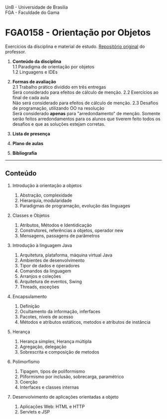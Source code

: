 UnB - Universidade de Brasilia  
FGA - Faculdade do Gama

# FGA0158 - Orientação por Objetos
Exercícios da disciplina e material de estudo. [Repositório original](https://github.com/andrelanna/fga0158)
do professor.

1. **Conteúdo da disciplina**  
    1.1 Paradigma de orientação por objetos  
    1.2 Linguagens e IDEs  
    
2. **Formas de avaliação**  
	2.1 Trabalho prático dividido em três entregas  
	    Será considerado para efeitos de cálculo de menção. 
	2.2 Exercícios ao final de cada aula  
	    Não será considerado para efeitos de cálculo de menção.
	2.3 Desafios de programação, utilizando OO na resolução  
	    Será considerado **apenas** para "arredondamento" de menção. Somente serão feitos arredondamentos para os alunos que tiverem feito todos os desafios e que as soluções estejam corretas. 
	
3. **Lista de presença**

4. **Plano de aulas**

5. **Bibliografia**

---
## Conteúdo
1. Introdução à orientação a objetos 
    1. Abstração, complexidade 
    1. Hierarquia, modularidade 
    1. Paradigmas de programação, evolução das linguages

1. Classes e Objetos 
    1. Atributos, Métodos e Identidicação 
    1. Construtores, referências a objetos, operador new 
    1. Mensagens, passagens de parâmetros

1. Introdução à linguagem Java 
    1. Arquitetura, plataforma, máquina virtual Java 
    1. Ambientes de desenvolvimento 
    1. Tipor de dados e operadores 
    1. Comandos da linguagem 
    1. Arranjos e coleções 
    1. Arquitetura de eventos, Swing 
    1. Threads, exceções

1. Encapsulamento 
    1. Definição 
    1. Ocultamento da informação, inferfaces 
    1. Pacotes, níveis de acesso 
    1. Métodos e atributos estáticos, metodos e atributos de instância

1. Herança 
    1. Herança simples, Herança múltipla 
    1. Agregação, delegação 
    1. Sobrescrita e composição de metodos

1. Polimorfismo 
    1. Tipagem, tipos de poliformismo 
    1. Pliformismo por inclusão, sobrecarga, paramétrico 
    1. Coerção 
    1. Interfaces e classes internas

1. Desenvolvimento de aplicações orientadas a objeto 
    1. Aplicações Web: HTML e HTTP 
    1. Servlets e JSP
